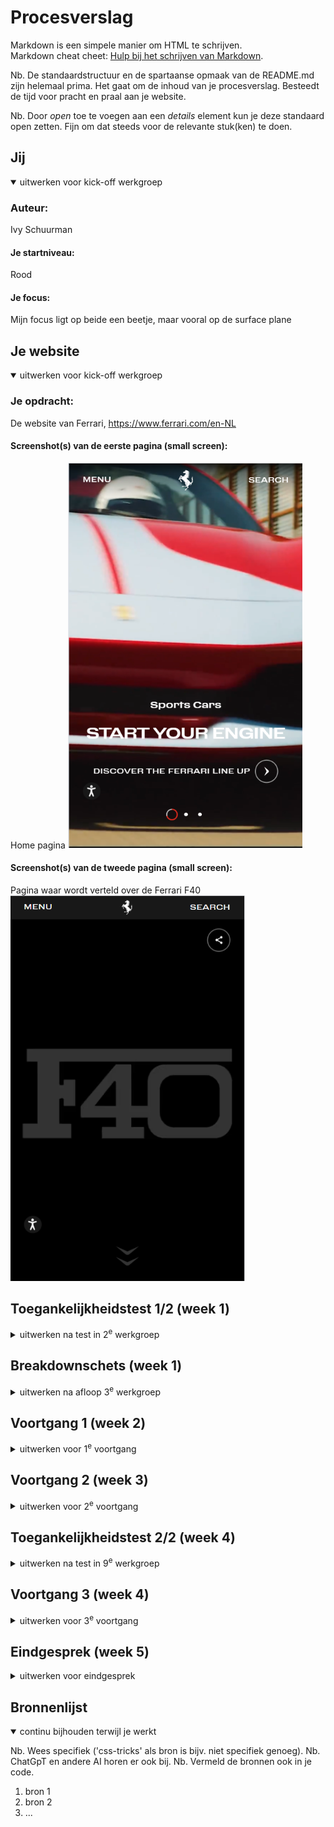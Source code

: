 # Procesverslag
Markdown is een simpele manier om HTML te schrijven.  
Markdown cheat cheet: [Hulp bij het schrijven van Markdown](https://github.com/adam-p/markdown-here/wiki/Markdown-Cheatsheet).

Nb. De standaardstructuur en de spartaanse opmaak van de README.md zijn helemaal prima. Het gaat om de inhoud van je procesverslag. Besteedt de tijd voor pracht en praal aan je website.

Nb. Door *open* toe te voegen aan een *details* element kun je deze standaard open zetten. Fijn om dat steeds voor de relevante stuk(ken) te doen.





## Jij

<details open>
  <summary>uitwerken voor kick-off werkgroep</summary>

  ### Auteur:
  Ivy Schuurman

  #### Je startniveau:
  Rood

  #### Je focus:
  Mijn focus ligt op beide een beetje, maar vooral op de surface plane
 
</details>





## Je website

<details open>
  <summary>uitwerken voor kick-off werkgroep</summary>

  ### Je opdracht:
  De website van Ferrari, https://www.ferrari.com/en-NL 

  #### Screenshot(s) van de eerste pagina (small screen): 
  Home pagina 
  <img src="readme-images/home_pagina.png" width="375px" alt="De home pagina van de Ferrari website">

  #### Screenshot(s) van de tweede pagina (small screen):
  Pagina waar wordt verteld over de Ferrari F40  
  <img src="readme-images/ferrariF40_pagina.png" width="375px" alt="De detail pagina van de Ferrari F40">
 
</details>



## Toegankelijkheidstest 1/2 (week 1)

<details>
  <summary>uitwerken na test in 2<sup>e</sup> werkgroep</summary>

  ### Bevindingen
  Lijst met je bevindingen die in de test naar voren kwamen:
  Bij het gebruiken van de screen reader van Windows ging het helemaal fout. De screen reader kon alleen het menu opnoemen en de andere
  delen van de pagina's werden niet meegenomen. De site heeft wel een eigen screen reader die de gebruiker kan instellen. 

  Hier de foto's van de WCAG checklist (eerste test):
  <img src="readme-images/pagina_1.jpg>" alt="Eerste pagina van de WCAG checklist"> 
  <img src="readme-images/pagina_2.jpg>" alt="Tweede pagina van de WCAG checklist"> 
  <img src="readme-images/pagina_3.jpg>" alt="Derde pagina van de WCAG checklist"> 
  <img src="readme-images/pagina_4.jpg>" alt="Vierde pagina van de WCAG checklist"> 
  <img src="readme-images/pagina_5.jpg>" alt="Vijfde pagina van de WCAG checklist"> 

</details>



## Breakdownschets (week 1)

<details>
  <summary>uitwerken na afloop 3<sup>e</sup> werkgroep</summary>

  ### de hele pagina: 
  <img src="readme-images/breakdown_home_pagina.png" width="375px" alt="breakdown schets van de hele home pagian">
  <img src="readme-images/breakdown_detail_pagina.png" width="375px" alt="breakdown schets van de hele detail pagian">

  ### dynamisch deel (home pagina): 
  <img src="readme-images/dynamische_home_1.png" width="375px" alt="breakdown van een dynamisch deel van de home pagina">
  <img src="readme-images/dynamische_home_2.png" width="375px" alt="breakdown van een dynamisch deel van de home pagina">

  ### dynamisch deel (detail pagina): 
  <img src="readme-images/dynamisch_detail.png" width="375px" alt="breakdown van nog een dynamisch deel van de detail pagina">

</details>





## Voortgang 1 (week 2)

<details>
  <summary>uitwerken voor 1<sup>e</sup> voortgang</summary>

  ### Stand van zaken
  hier dit ging goed & dit was lastig (neem ook screenshots op van delen van je website en code)


  ### Agenda voor meeting
  samen met je groepje opstellen

  | student 1      | student 2          | student 3    | student 4        |
  | ---            | ---                | ---          | ---              |
  | dit bespreken  | en dit             | en ik dit    | en dan ik dat    |
  | en dat ook nog | dit als er tijd is | nog een punt | dit wil ik zeker |
  | ...            | ...                | ...          | ...              |


  ### Verslag van meeting
  hier na afloop snel de uitkomsten van de meeting vastleggen

  - punt 1
  - punt 2
  - nog een punt
  - ...

</details>





## Voortgang 2 (week 3)

<details>
  <summary>uitwerken voor 2<sup>e</sup> voortgang</summary>

  ### Stand van zaken
  hier dit ging goed & dit was lastig (neem ook screenshots op van delen van je website en code)


  ### Agenda voor meeting
  samen met je groepje opstellen

  | student 1      | student 2          | student 3    | student 4        |
  | ---            | ---                | ---          | ---              |
  | dit bespreken  | en dit             | en ik dit    | en dan ik dat    |
  | en dat ook nog | dit als er tijd is | nog een punt | dit wil ik zeker |
  | ...            | ...                | ...          | ...              |


  ### Verslag van meeting
  hier na afloop snel de uitkomsten van de meeting vastleggen

  - punt 1
  - punt 2
  - nog een punt
- ...

</details>





## Toegankelijkheidstest 2/2 (week 4)

<details>
  <summary>uitwerken na test in 9<sup>e</sup> werkgroep</summary>

  ### Bevindingen
  Lijst met je bevindingen die in de test naar voren kwamen (geef ook aan wat er verbeterd is):

</details>





## Voortgang 3 (week 4)

<details>
  <summary>uitwerken voor 3<sup>e</sup> voortgang</summary>

  ### Stand van zaken
  hier dit ging goed & dit was lastig (neem ook screenshots op van delen van je website en code)


  ### Agenda voor meeting
  samen met je groepje opstellen

  | student 1      | student 2          | student 3    | student 4        |
  | ---            | ---                | ---          | ---              |
  | dit bespreken  | en dit             | en ik dit    | en dan ik dat    |
  | en dat ook nog | dit als er tijd is | nog een punt | dit wil ik zeker |
  | ...            | ...                | ...          | ...              |


  ### Verslag van meeting
  hier na afloop snel de uitkomsten van de meeting vastleggen

  - punt 1
  - punt 2
  - nog een punt
  - ...

</details>





## Eindgesprek (week 5)

<details>
  <summary>uitwerken voor eindgesprek</summary>

  ### Je uitkomst - karakteristiek screenshots:
  <img src="readme-images/dummy-plaatje.jpg" width="375px" alt="uitomst opdracht 1">


  ### Dit ging goed/Heb ik geleerd: 
  Korte omschrijving met plaatjes

  <img src="readme-images/dummy-plaatje.jpg" width="375px" alt="top">


  ### Dit was lastig/Is niet gelukt:
  Korte omschrijving met plaatjes

  <img src="readme-images/dummy-plaatje.jpg" width="375px" alt="bummer">
</details>





## Bronnenlijst

<details open>
  <summary>continu bijhouden terwijl je werkt</summary>

  Nb. Wees specifiek ('css-tricks' als bron is bijv. niet specifiek genoeg). 
  Nb. ChatGpT en andere AI horen er ook bij.
  Nb. Vermeld de bronnen ook in je code.

  1. bron 1
  2. bron 2
  3. ...

</details>
